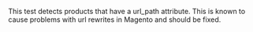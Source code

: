 This test detects products that have a url_path attribute. This is known to cause problems with url rewrites in Magento and should be fixed.
